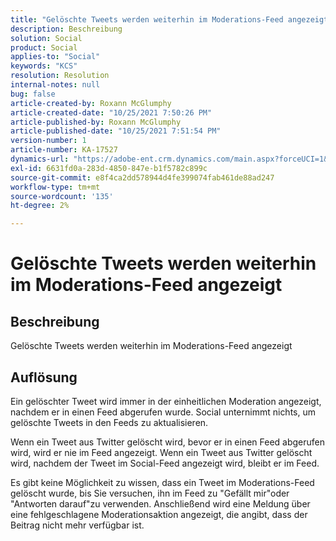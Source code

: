 ```yaml
---
title: "Gelöschte Tweets werden weiterhin im Moderations-Feed angezeigt"
description: Beschreibung
solution: Social
product: Social
applies-to: "Social"
keywords: "KCS"
resolution: Resolution
internal-notes: null
bug: false
article-created-by: Roxann McGlumphy
article-created-date: "10/25/2021 7:50:26 PM"
article-published-by: Roxann McGlumphy
article-published-date: "10/25/2021 7:51:54 PM"
version-number: 1
article-number: KA-17527
dynamics-url: "https://adobe-ent.crm.dynamics.com/main.aspx?forceUCI=1&pagetype=entityrecord&etn=knowledgearticle&id=4d279fc8-cc35-ec11-b6e6-000d3a3485ea"
exl-id: 6631fd0a-283d-4850-847e-b1f5782c899c
source-git-commit: e8f4ca2dd578944d4fe399074fab461de88ad247
workflow-type: tm+mt
source-wordcount: '135'
ht-degree: 2%

---
```


# Gelöschte Tweets werden weiterhin im Moderations-Feed angezeigt

## Beschreibung

Gelöschte Tweets werden weiterhin im Moderations-Feed angezeigt

## Auflösung


Ein gelöschter Tweet wird immer in der einheitlichen Moderation angezeigt, nachdem er in einen Feed abgerufen wurde. Social unternimmt nichts, um gelöschte Tweets in den Feeds zu aktualisieren.

Wenn ein Tweet aus Twitter gelöscht wird, bevor er in einen Feed abgerufen wird, wird er nie im Feed angezeigt. Wenn ein Tweet aus Twitter gelöscht wird, nachdem der Tweet im Social-Feed angezeigt wird, bleibt er im Feed.

Es gibt keine Möglichkeit zu wissen, dass ein Tweet im Moderations-Feed gelöscht wurde, bis Sie versuchen, ihn im Feed zu &quot;Gefällt mir&quot;oder &quot;Antworten darauf&quot;zu verwenden. Anschließend wird eine Meldung über eine fehlgeschlagene Moderationsaktion angezeigt, die angibt, dass der Beitrag nicht mehr verfügbar ist.
